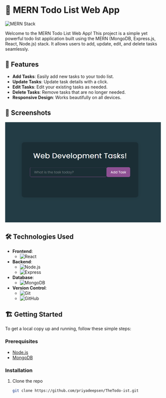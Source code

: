 # 📝 MERN Todo List Web App

![MERN Stack](https://img.shields.io/badge/MERN-Stack-blue)

Welcome to the MERN Todo List Web App! This project is a simple yet powerful todo list application built using the MERN (MongoDB, Express.js, React, Node.js) stack. It allows users to add, update, edit, and delete tasks seamlessly.

## 🚀 Features

- **Add Tasks**: Easily add new tasks to your todo list.
- **Update Tasks**: Update task details with a click.
- **Edit Tasks**: Edit your existing tasks as needed.
- **Delete Tasks**: Remove tasks that are no longer needed.
- **Responsive Design**: Works beautifully on all devices.

## 📸 Screenshots

![Todo List Screenshot](todo-ist/src/image.png)

## 🛠️ Technologies Used

- **Frontend**:
  - ![React](https://img.shields.io/badge/React-16.13.1-blue?logo=react)
- **Backend**:
  - ![Node.js](https://img.shields.io/badge/Node.js-12.18.3-green?logo=node.js)
  - ![Express](https://img.shields.io/badge/Express-4.17.1-blue?logo=express)
- **Database**:
  - ![MongoDB](https://img.shields.io/badge/MongoDB-4.4-green?logo=mongodb)
- **Version Control**:
  - ![Git](https://img.shields.io/badge/Git-2.28.0-orange?logo=git)
  - ![GitHub](https://img.shields.io/badge/GitHub-Repository-blue?logo=github)

## 🏗️ Getting Started

To get a local copy up and running, follow these simple steps:

### Prerequisites

- [Node.js](https://nodejs.org/)
- [MongoDB](https://www.mongodb.com/)

### Installation

1. Clone the repo
   ```sh
   git clone https://github.com/priyadeepsen/TheTodo-ist.git
   
